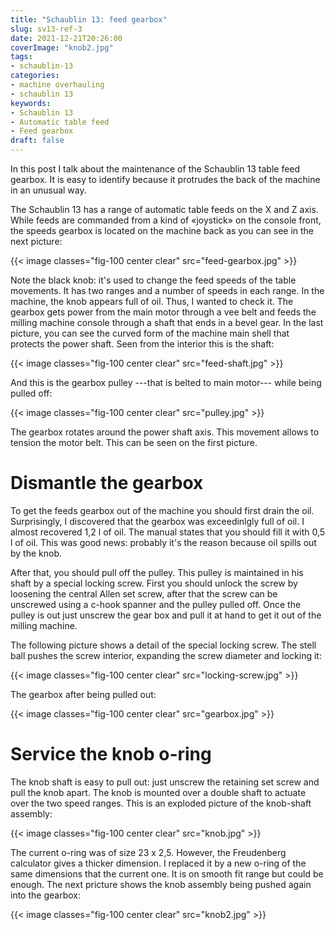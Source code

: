 ```yaml
---
title: "Schaublin 13: feed gearbox"
slug: sv13-ref-3
date: 2021-12-21T20:26:00
coverImage: "knob2.jpg"
tags:
- schaublin-13
categories:
- machine overhauling
- schaublin 13
keywords:
- Schaublin 13
- Automatic table feed
- Feed gearbox
draft: false
---
```


In this post I talk about the maintenance of the Schaublin 13 table
feed gearbox. It is easy to identify because it protrudes the back of
the machine in an unusual way.

<!--more-->

The Schaublin 13 has a range of automatic table feeds on the X and Z
axis. While feeds are commanded from a kind of «joystick» on the
console front, the speeds gearbox is located on the machine back as
you can see in the next picture:

{{< image classes="fig-100 center clear" src="feed-gearbox.jpg" >}}

Note the black knob: it's used to change the feed speeds of the table
movements. It has two ranges and a number of speeds in each range. In
the machine, the knob appears full of oil. Thus, I wanted to check it.
The gearbox gets power from the main motor through a vee belt and
feeds the milling machine console through a shaft that ends in a bevel
gear. In the last picture, you can see the curved form of the machine
main shell that protects the power shaft. Seen from the interior this
is the shaft:

{{< image classes="fig-100 center clear" src="feed-shaft.jpg" >}}

And this is the gearbox pulley ---that is belted to main motor---
while being pulled off:

{{< image classes="fig-100 center clear" src="pulley.jpg" >}}

The gearbox rotates around the power shaft axis. This movement allows
to tension the motor belt. This can be seen on the first picture.

# Dismantle the gearbox

To get the feeds gearbox out of the machine you should first drain the
oil. Surprisingly, I discovered that the gearbox was exceedinlgly full
of oil. I almost recovered 1,2 l of oil. The manual states that you
should fill it with 0,5 l of oil. This was good news: probably it's
the reason because oil spills out by the knob.

After that, you should pull off the pulley. This pulley is maintained
in his shaft by a special locking screw. First you should unlock the
screw by loosening the central Allen set screw, after that the screw
can be unscrewed using a c-hook spanner and the pulley pulled
off. Once the pulley is out just unscrew the gear box and pull it at
hand to get it out of the milling machine.

The following picture shows a detail of the special locking screw. The
stell ball pushes the screw interior, expanding the screw diameter and
locking it:

{{< image classes="fig-100 center clear" src="locking-screw.jpg" >}}

The gearbox after being pulled out:

{{< image classes="fig-100 center clear" src="gearbox.jpg" >}}

# Service the knob o-ring

The knob shaft is easy to pull out: just unscrew the retaining set
screw and pull the knob apart. The knob is mounted over a double shaft
to actuate over the two speed ranges. This is an exploded picture of
the knob-shaft assembly:

{{< image classes="fig-100 center clear" src="knob.jpg" >}}

The current o-ring was of size 23 x 2,5. However, the Freudenberg
calculator gives a thicker dimension. I replaced it by a new o-ring of
the same dimensions that the current one. It is on smooth fit range
but could be enough. The next pricture shows the knob assembly being
pushed again into the gearbox:

{{< image classes="fig-100 center clear" src="knob2.jpg" >}}
